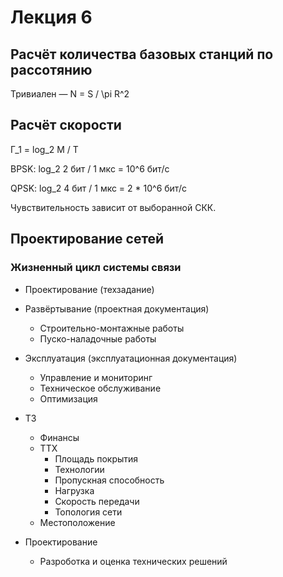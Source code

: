 # Лекция 6


## Расчёт количества базовых станций по рассотянию

Тривиален — N = S / \pi R^2

## Расчёт скорости

Г_1 = log_2 M / T

BPSK: log_2 2 бит / 1 мкс = 10^6 бит/с

QPSK: log_2 4 бит / 1 мкс = 2 * 10^6 бит/с

Чувствительность зависит от выборанной СКК.

## Проектирование сетей

### Жизненный цикл системы связи

 - Проектирование (техзадание)
 - Развёртывание (проектная документация)
   - Строительно-монтажные работы
   - Пуско-наладочные работы
 - Эксплуатация (эксплуатационная документация)
   - Управление и мониторинг
   - Техническое обслуживание
   - Оптимизация

 - ТЗ
   - Финансы
   - ТТХ
     - Площадь покрытия
     - Технологии
     - Пропускная способность
     - Нагрузка
     - Скорость передачи
     - Топология сети
   - Местоположение
 - Проектирование
   - Разроботка и оценка технических решений
